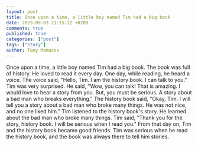 ```yaml
---
layout: post
title: Once upon a time, a little boy named Tim had a big book
date: 2023-09-03 21:15:22 +0200
comments: true
published: true
categories: ["post"]
tags: ["Story"]
author: Tony Mamacos
---
```

Once upon a time, a little boy named Tim had a big book. The book was full of history. He loved to read it every day. One day, while reading, he heard a voice. The voice said, "Hello, Tim. I am the history book. I can talk to you."
Tim was very surprised. He said, "Wow, you can talk! That is amazing. I would love to hear a story from you. But, you must be serious. A story about a bad man who breaks everything."
The history book said, "Okay, Tim. I will tell you a story about a bad man who broke many things. He was not nice, and no one liked him."
Tim listened to the history book's story. He learned about the bad man who broke many things. Tim said, "Thank you for the story, history book. I will be serious when I read you."
From that day on, Tim and the history book became good friends. Tim was serious when he read the history book, and the book was always there to tell him stories.
